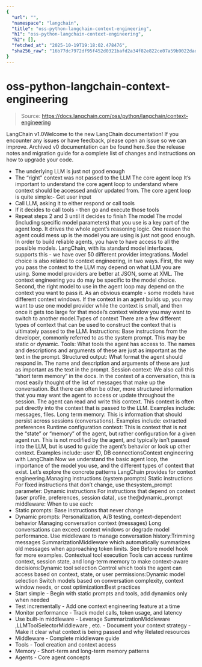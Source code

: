 ```yaml
---
{
  "url": "",
  "namespace": "langchain",
  "title": "oss-python-langchain-context-engineering",
  "h1": "oss-python-langchain-context-engineering",
  "h2": [],
  "fetched_at": "2025-10-19T19:18:02.478476",
  "sha256_raw": "16b77dc7972df95f452d0321bafd2a34f82e822ce07a59b9022dade82ee49673"
}
---
```


# oss-python-langchain-context-engineering

> Source: https://docs.langchain.com/oss/python/langchain/context-engineering

LangChain v1.0Welcome to the new LangChain documentation! If you encounter any issues or have feedback, please open an issue so we can improve. Archived v0 documentation can be found here.See the release notes and migration guide for a complete list of changes and instructions on how to upgrade your code.
- The underlying LLM is just not good enough
- The “right” context was not passed to the LLM
The core agent loop
It’s important to understand the core agent loop to understand where context should be accessed and/or updated from. The core agent loop is quite simple:- Get user input
- Call LLM, asking it to either respond or call tools
- If it decides to call tools - then go and execute those tools
- Repeat steps 2 and 3 until it decides to finish
The model
The model (including specific model parameters) that you use is a key part of the agent loop. It drives the whole agent’s reasoning logic. One reason the agent could mess up is the model you are using is just not good enough. In order to build reliable agents, you have to have access to all the possible models. LangChain, with its standard model interfaces, supports this - we have over 50 different provider integrations. Model choice is also related to context engineering, in two ways. First, the way you pass the context to the LLM may depend on what LLM you are using. Some model providers are better at JSON, some at XML. The context engineering you do may be specific to the model choice. Second, the right model to use in the agent loop may depend on the context you want to pass it. As an obvious example - some models have different context windows. If the context in an agent builds up, you may want to use one model provider while the context is small, and then once it gets too large for that model’s context window you may want to switch to another model.Types of context
There are a few different types of context that can be used to construct the context that is ultimately passed to the LLM. Instructions: Base instructions from the developer, commonly referred to as the system prompt. This may be static or dynamic. Tools: What tools the agent has access to. The names and descriptions and arguments of these are just as important as the text in the prompt. Structured output: What format the agent should respond in. The name and description and arguments of these are just as important as the text in the prompt. Session context: We also call this “short term memory” in the docs. In the context of a conversation, this is most easily thought of the list of messages that make up the conversation. But there can often be other, more structured information that you may want the agent to access or update throughout the session. The agent can read and write this context. This context is often put directly into the context that is passed to the LLM. Examples include: messages, files. Long term memory: This is information that should persist across sessions (conversations). Examples include: extracted preferences Runtime configuration context: This is context that is not the “state” or “memory” of the agent, but rather configuration for a given agent run. This is not modified by the agent, and typically isn’t passed into the LLM, but is used to guide the agent’s behavior or look up other context. Examples include: user ID, DB connectionsContext engineering with LangChain
Now we understand the basic agent loop, the importance of the model you use, and the different types of context that exist. Let’s explore the concrete patterns LangChain provides for context engineering.Managing instructions (system prompts)
Static instructions
For fixed instructions that don’t change, use thesystem_prompt
parameter:
Dynamic instructions
For instructions that depend on context (user profile, preferences, session data), use the@dynamic_prompt
middleware:
When to use each:
- Static prompts: Base instructions that never change
- Dynamic prompts: Personalization, A/B testing, context-dependent behavior
Managing conversation context (messages)
Long conversations can exceed context windows or degrade model performance. Use middleware to manage conversation history:Trimming messages
SummarizationMiddleware
which automatically summarizes old messages when approaching token limits.
See Before model hook for more examples.
Contextual tool execution
Tools can access runtime context, session state, and long-term memory to make context-aware decisions:Dynamic tool selection
Control which tools the agent can access based on context, state, or user permissions:Dynamic model selection
Switch models based on conversation complexity, context window needs, or cost optimization:Best practices
- Start simple - Begin with static prompts and tools, add dynamics only when needed
- Test incrementally - Add one context engineering feature at a time
- Monitor performance - Track model calls, token usage, and latency
- Use built-in middleware - Leverage
SummarizationMiddleware
,LLMToolSelectorMiddleware
, etc. - Document your context strategy - Make it clear what context is being passed and why
Related resources
- Middleware - Complete middleware guide
- Tools - Tool creation and context access
- Memory - Short-term and long-term memory patterns
- Agents - Core agent concepts